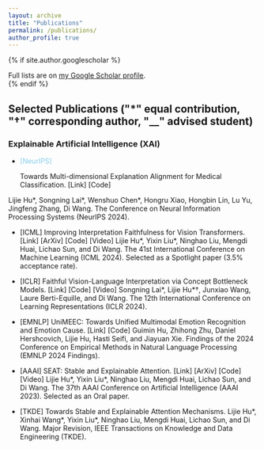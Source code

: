 ```yaml
---
layout: archive
title: "Publications"
permalink: /publications/
author_profile: true
---
```


{% if site.author.googlescholar %}
  <div class="wordwrap">Full lists are on <a href="{{site.author.googlescholar}}">my Google Scholar profile</a>.</div>
{% endif %}

## Selected Publications ("*" equal contribution, "†" corresponding author, "__" advised student)

### Explainable Artificial Intelligence (XAI)
- <p style="color: #87CEEB">[NeurIPS]</p> Towards Multi-dimensional Explanation Alignment for Medical Classification. [Link] [Code]
Lijie Hu*, Songning Lai*, Wenshuo Chen*, Hongru Xiao, Hongbin Lin, Lu Yu, Jingfeng Zhang, Di Wang.
The Conference on Neural Information Processing Systems (NeurIPS 2024).

- [ICML] Improving Interpretation Faithfulness for Vision Transformers. [Link] [ArXiv] [Code] [Video]
Lijie Hu*, Yixin Liu*, Ninghao Liu, Mengdi Huai, Lichao Sun, and Di Wang.
The 41st International Conference on Machine Learning (ICML 2024).
Selected as a Spotlight paper (3.5% acceptance rate).

- [ICLR] Faithful Vision-Language Interpretation via Concept Bottleneck Models. [Link] [Code] [Video]
Songning Lai*, Lijie Hu*†, Junxiao Wang, Laure Berti-Equille, and Di Wang.
The 12th International Conference on Learning Representations (ICLR 2024).

- [EMNLP] UniMEEC: Towards Unified Multimodal Emotion Recognition and Emotion Cause. [Link] [Code]
Guimin Hu, Zhihong Zhu, Daniel Hershcovich, Lijie Hu, Hasti Seifi, and Jiayuan Xie.
Findings of the 2024 Conference on Empirical Methods in Natural Language Processing (EMNLP 2024 Findings).

- [AAAI] SEAT: Stable and Explainable Attention. [Link] [ArXiv] [Code] [Video]
Lijie Hu*, Yixin Liu*, Ninghao Liu, Mengdi Huai, Lichao Sun, and Di Wang.
The 37th AAAI Conference on Artificial Intelligence (AAAI 2023).
Selected as an Oral paper.

- [TKDE] Towards Stable and Explainable Attention Mechanisms.
Lijie Hu*, Xinhai Wang*, Yixin Liu*, Ninghao Liu, Mengdi Huai, Lichao Sun, and Di Wang.
Major Revision, IEEE Transactions on Knowledge and Data Engineering (TKDE).
